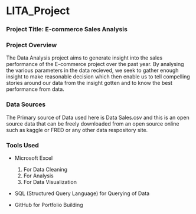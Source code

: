# LITA_Project

### Project Title: E-commerce Sales Analysis

### Project Overview
The Data Analysis project aims to generate insight into the sales performance of the E-commerce project over the past year. By analysing the various parameters in the data recieved, we seek to gather enough insight to make reasonable decision which then enable us to tell compelling stories around our data from the insight gotten and to know the best performance from data.

### Data Sources
The Primary source of Data used here is Data Sales.csv and this is an open source data that can be freely downloaded from an open source online such as kaggle or FRED or any other data respository site.

### Tools Used
- Microsoft Excel 
  1. For Data Cleaning
  2. For Analysis
  3. For Data Visualization
     
- SQL (Structured Query Language) for Querying of Data
- GitHub for Portfolio Building
